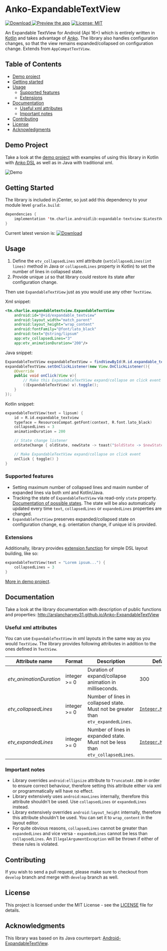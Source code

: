 # Anko-ExpandableTextView

[![Download](https://api.bintray.com/packages/arslancharyev31/android/expandable-textview/images/download.svg) ](https://bintray.com/arslancharyev31/android/expandable-textview/_latestVersion)
[![Preview the app](https://img.shields.io/badge/Preview-Appetize.io-orange.svg)](https://appetize.io/app/38y5ut81hadtz8drptftt82qd8)
[![License: MIT](https://img.shields.io/badge/License-MIT-blue.svg)](https://opensource.org/licenses/MIT)

An Expandable TextView for Android (Api 16+) which is entirely written in
[Kotlin](https://kotlinlang.org/) and takes advantage of [Anko](https://github.com/Kotlin/anko).
The library also handles configuration changes, so that the view remains
expanded/collapsed on configuration change. Extends from `AppCompatTextView`.

## Table of Contents

- [Demo project](#demo-project)
- [Getting started](#getting-started)
- [Usage](#usage)
  - [Supported features](#supported-features)
  - [Extensions](#extensions)
- [Documentation](#documentation)
  - [Useful xml attributes](#useful-xml-attributes)
  - [Important notes](#important-notes)
- [Contributing](#contributing)
- [License](#license)
- [Acknowledgments](#acknowledgments)

## Demo Project

Take a look at the [demo project](demo)
with examples of using this library in Kotlin with [Anko DSL](https://github.com/Kotlin/anko/wiki/Anko-Layouts)
as well as in Java with traditional xml.

![Demo](http://i.imgur.com/66NjOpS.gif)

## Getting Started

The library is included in jCenter, so just add this dependency to your module level `gradle.build`:

```kotlin
dependencies {
    implementation 'tm.charlie.androidlib:expandable-textview:$LatestVersion'
}
```
Current latest version is: [![Download](https://api.bintray.com/packages/arslancharyev31/android/expandable-textview/images/download.svg)](https://bintray.com/arslancharyev31/android/expandable-textview/_latestVersion)

## Usage

1. Define the `etv_collapsedLines` xml attribute (`setCollapsedLines(int lines)` method in Java or `collapsedLines` property in Kotlin) to set the number of lines in collapsed state.
2. Provide unique `id` so that library could restore its state after configuration change.

Then use `ExpandableTextView` just as you would use any other `TextView`.

Xml snippet:
```xml
<tm.charlie.expandabletextview.ExpandableTextView
    android:id="@+id/expandable_textview"
    android:layout_width="match_parent"
    android:layout_height="wrap_content"
    android:fontFamily="@font/lato_black"
    android:text="@string/lipsum"
    app:etv_collapsedLines="3"
    app:etv_animationDuration="200"/>
```

Java snippet:
```java
ExpandableTextView expandableTextView = findViewById(R.id.expandable_textview);
expandableTextView.setOnClickListener(new View.OnClickListener(){
    @Override
    public void onClick(View v){
        // Make this ExpandableTextView expand/collapse on click event
        ((ExpandableTextView) v).toggle();
    }
});
```

Kotlin snippet:
```kotlin
expandableTextView(text = lipsum) {
    id = R.id.expandable_textview
    typeface = ResourcesCompat.getFont(context, R.font.lato_black)
    collapsedLines = 3
    animationDuration = 200

    // State change listener
    onStateChange { oldState, newState -> toast("$oldState -> $newState") }

    // Make ExpandableTextView expand/collapse on click event
    onClick { toggle() }
}
```

### Supported features
- Setting maximum number of collapsed lines and maxim number of expanded lines via both xml and Kotlin/Java.
- Tracking the state of `ExpandableTextView` via read-only `state` property.
 [Documentation of possible states](https://arslancharyev31.github.io/Anko-ExpandableTextView/tm.charlie.expandabletextview/-expandable-text-view/-state/index.html).
  The state will be also automatically updated every time `text`, `collapsedLines` or `expandedLines` properties are changed.
- `ExpandableTextView` preserves expanded/collapsed state on configuration change, e.g. orientation change, if unique id is provided.

### Extensions

Additionally, library provides [extension function](https://kotlinlang.org/docs/reference/extensions.html)
for simple DSL layout building, like so:
```kotlin
expandableTextView(text = "Lorem ipsum...") {
    collapsedLines = 3
}
```
[More in demo project](demo/src/main/java/tm/charlie/expandabletextview/demo/KotlinActivity.kt).

## Documentation

Take a look at the library documentation with description of public functions and properties: http://arslancharyev31.github.io/Anko-ExpandableTextView

### Useful xml attributes

You can use `ExpandableTextView` in xml layouts in the same way as you would `TextView`.
The library provides following attributes in addition to the ones defined in `TextView`.

| Attribute name             | Format                                        | Description | Default |
| -------------------------|--------------------------------------------|-------------|---------|
| *etv_animationDuration* | integer >= 0 | Duration of expand/collapse animation in milliseconds. | 300 |
| *etv_collapsedLines* | integer >= 0 | Number of lines in collapsed state. Must not be greater than `etv_expandedLines`. |[`Integer.MAX_VALUE`](https://developer.android.com/reference/java/lang/Integer.html#MAX_VALUE) |
| *etv_expandedLines* | integer >= 0 | Number of lines in expanded state. Must not be less than `etv_collapsedLines`. | [`Integer.MAX_VALUE`](https://developer.android.com/reference/java/lang/Integer.html#MAX_VALUE) |

### Important notes
- Library overrides `android:ellipsize` attribute to `TruncateAt.END` in order to ensure correct behaviour,
therefore setting this attribute either via xml or programmatically will have no effect.
- Library extensively uses `android:maxLines` internally, therefore this attribute shouldn't be used.
Use `collapsedLines` or `expandedLines` instead.
- Library extensively overrides `android:layout_height` internally, therefore this attribute shouldn't be used.
You can set it to `wrap_content` in the layout editor.
- For quite obvious reasons, `collapsedLines` cannot be greater than `expandedLines` and vice versa - `expandedLines`
 cannot be less than `collapsedLines`. An `IllegalArgumentException` will be thrown if either of these rules is violated.

## Contributing

If you wish to send a pull request, please make sure to checkout from `develop` branch and merge with `develop` branch as well.

## License

This project is licensed under the MIT License - see the [LICENSE](LICENSE) file for details.

## Acknowledgments

This library was based on its Java counterpart: [Android-ExpandableTextView](https://github.com/Blogcat/Android-ExpandableTextView).
